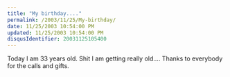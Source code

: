 ```yaml
---
title: "My birthday...."
permalink: /2003/11/25/My-birthday/
date: 11/25/2003 10:54:00 PM
updated: 11/25/2003 10:54:00 PM
disqusIdentifier: 20031125105400
---
```

Today I am 33 years old. Shit I am getting really old.... Thanks to everybody for the calls and gifts.

